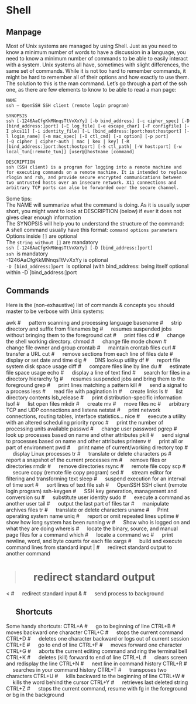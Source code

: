 # Shell
## Manpage
Most of Unix systems are managed by using Shell. Just as you need to know a minimum number of words to have a discussion in a language, you need to know a minimum number of commands to be able to easily interact with a system. Unix systems all have, sometimes with slight differences, the same set of commands. While it is not too hard to remember commands, it might be hard to remember all of their options and how exactly to use them. The solution to this is the man command. Let’s go through a part of the ssh one, as there are few elements to know to be able to read a man page:  
```
NAME
ssh — OpenSSH SSH client (remote login program)

SYNOPSIS
ssh [-1246AaCfgKkMNnqsTtVvXxYy] [-b bind_address] [-c cipher_spec] [-D [bind_address:]port] [-E log_file] [-e escape_char] [-F configfile] [-I pkcs11] [-i identity_file] [-L [bind_address:]port:host:hostport] [-l login_name] [-m mac_spec] [-O ctl_cmd] [-o option] [-p port]
[-Q cipher | cipher-auth | mac | kex | key] [-R [bind_address:]port:host:hostport] [-S ctl_path] [-W host:port] [-w local_tun[:remote_tun]] [user@]hostname [command]

DESCRIPTION
ssh (SSH client) is a program for logging into a remote machine and for executing commands on a remote machine. It is intended to replace rlogin and rsh, and provide secure encrypted communications between two untrusted hosts over an insecure network. X11 connections and arbitrary TCP ports can also be forwarded over the secure channel.
```
Some tips:  
The NAME will summarize what the command is doing. As it is usually super short, you might want to look at DESCRIPTION (below) if ever it does not gives clear enough information  
The SYNOPSIS will help you to understand the structure of the command:  
A shell command usually have this format: `command options parameters`  
Options inside `[]` are optional  
The `string without []` are mandatory  
`ssh [-1246AaCfgKkMNnqsTtVvXxYy] [-D [bind_address:]port]`  
`ssh `is mandatory  
-1246AaCfgKkMNnqsTtVvXxYy is optional  
`-D [bind_address:]port `is optional (with bind_address: being itself optional within -D [bind_address:]port  

<!-- Type nbsp to add a single space.
Type ensp to add 2 spaces.
Type emsp to add 4 spaces. -->

## Commands
Here is the (non-exhaustive) list of commands & concepts you should master to be verbose with Unix systems:  



awk # &emsp; pattern scanning and processing language
basename # &emsp; strip directory and suffix from filenames
bg # &emsp; resumes suspended jobs without bringing them to the foreground
cat # &emsp; print files
cd # &emsp; change the shell working directory.
chmod # &emsp; change file mode
chown # &emsp; change file owner and group
crontab # &emsp; maintain crontab files
curl # &emsp; transfer a URL
cut # &emsp; remove sections from each line of files
date # &emsp; display or set date and time
dig # &emsp; DNS lookup utility
df # &emsp; report file system disk space usage
diff # &emsp; compare files line by line
du # &emsp; estimate file space usage
echo # &emsp; display a line of text
find # &emsp; search for files in a directory hierarchy
fg # &emsp; resumes suspended jobs and bring them to the foreground
grep # &emsp; print lines matching a pattern
kill # &emsp; send a signal to a process
less # &emsp; read file with pagination
ln # &emsp; create links
ls # &emsp; list directory contents
lsb_release # &emsp; print distribution-specific information
lsof # &emsp; list open files
mkdir # &emsp; create
mv # &emsp; move files
nc # &emsp; arbitrary TCP and UDP connections and listens
netstat # &emsp; print network connections, routing tables, interface statistics...
nice # &emsp; execute a utility with an altered scheduling priority
nproc # &emsp; print the number of processing units available
passwd # &emsp; change user password
pgrep # &emsp; look up processes based on name and other attributes
pkill # &emsp; send signal to processes based on name and other attributes
printenv # &emsp; print all or part of environment
pwd # &emsp; print name of current/working directory
top # &emsp; display Linux processes
tr # &emsp; translate or delete characters
ps # &emsp; report a snapshot of the current processes
rm # &emsp; remove files or directories
rmdir # &emsp; remove directories
rsync # &emsp; remote file copy
scp # &emsp; secure copy (remote file copy program)
sed # &emsp; stream editor for filtering and transforming text
sleep # &emsp; suspend execution for an interval of time
sort # &emsp; sort lines of text file
ssh # &emsp; OpenSSH SSH client (remote login program)
ssh-keygen # &emsp; SSH key generation, management and conversion
su # &emsp; substitute user identity
sudo # &emsp; execute a command as another user
tail # &emsp; output the last part of files
tar # &emsp; manipulate archives files
tr # &emsp; translate or delete characters
uname # &emsp; Print operating system name
uniq # &emsp; report or omit repeated lines
uptime # &emsp; show how long system has been running
w # &emsp; Show who is logged on and what they are doing
whereis # &emsp; locate the binary, source, and manual page files for a command
which # &emsp; locate a command
wc # &emsp; print newline, word, and byte counts for each file
xargs # &emsp; build and execute command lines from standard input
| # &emsp; redirect standard output to another command
> # &emsp; redirect standard output
< # &emsp; redirect standard input
& # &emsp; send process to background


## &emsp; Shortcuts
Some handy shortcuts:
CTRL+A # &emsp; go to beginning of line
CTRL+B # &emsp; moves backward one character
CTRL+C # &emsp; stops the current command
CTRL+D # &emsp; deletes one character backward or logs out of current session
CTRL+E # &emsp; go to end of line
CTRL+F # &emsp; moves forward one character
CTRL+G # &emsp; aborts the current editing command and ring the terminal bell
CTRL+K # &emsp; deletes (kill) forward to end of line
CTRL+L # &emsp; clears screen and redisplay the line
CTRL+N # &emsp; next line in command history
CTRL+R # &emsp; searches in your command history
CTRL+T # &emsp; transposes two characters
CTRL+U # &emsp; kills backward to the beginning of line
CTRL+W # &emsp; kills the word behind the cursor
CTRL+Y # &emsp; retrieves last deleted string
CTRL+Z # &emsp; stops the current command, resume with fg in the foreground or bg in the background